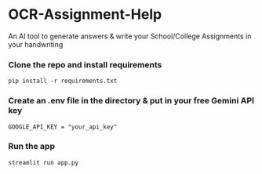 # OCR-Assignment-Help
An AI tool to generate answers &amp; write your School/College Assignments in your handwriting 

### Clone the repo and install requirements
    pip install -r requirements.txt

### Create an .env file in the directory & put in your free Gemini API key

    GOOGLE_API_KEY = "your_api_key"
  ### Run the app
  

    streamlit run app.py
